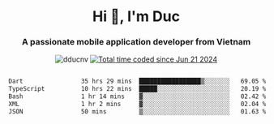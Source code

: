 <h1 align="center">
  Hi 👋, I'm  Duc</h1>
<h3 align="center">A passionate mobile application developer from Vietnam</h3>  
  
<p align="center"> <img src="https://komarev.com/ghpvc/?username=dducnv&label=Profile%20views&color=0e75b6&style=flat" alt="dducnv" /> 
<a href="https://wakatime.com/@4d2a2cd9-1bcb-4dd1-84a4-dce128a35137"><img src="https://wakatime.com/badge/user/4d2a2cd9-1bcb-4dd1-84a4-dce128a35137.svg" alt="Total time coded since Jun 21 2024" /></a>
</p>  

<div style="width: 100vw; overflow-x: auto; flex:center">
  <!--START_SECTION:waka-->

```txt
Dart                35 hrs 29 mins  █████████████████▒░░░░░░░   69.05 %
TypeScript          10 hrs 22 mins  █████░░░░░░░░░░░░░░░░░░░░   20.19 %
Bash                1 hr 14 mins    ▓░░░░░░░░░░░░░░░░░░░░░░░░   02.42 %
XML                 1 hr 2 mins     ▓░░░░░░░░░░░░░░░░░░░░░░░░   02.04 %
JSON                50 mins         ▒░░░░░░░░░░░░░░░░░░░░░░░░   01.63 %
```

<!--END_SECTION:waka-->
</div>




  
